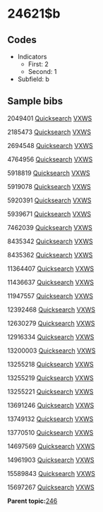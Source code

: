 # 24621$b

## Codes

-   Indicators
    -   First: 2
    -   Second: 1
-   Subfield: b

## Sample bibs

2049401 [Quicksearch](https://search.library.yale.edu/catalog/2049401) [VXWS](http://prodorbis.library.yale.edu:7014/vxws/GetHoldingsService?bibId=2049401)

2185473 [Quicksearch](https://search.library.yale.edu/catalog/2185473) [VXWS](http://prodorbis.library.yale.edu:7014/vxws/GetHoldingsService?bibId=2185473)

2694548 [Quicksearch](https://search.library.yale.edu/catalog/2694548) [VXWS](http://prodorbis.library.yale.edu:7014/vxws/GetHoldingsService?bibId=2694548)

4764956 [Quicksearch](https://search.library.yale.edu/catalog/4764956) [VXWS](http://prodorbis.library.yale.edu:7014/vxws/GetHoldingsService?bibId=4764956)

5918819 [Quicksearch](https://search.library.yale.edu/catalog/5918819) [VXWS](http://prodorbis.library.yale.edu:7014/vxws/GetHoldingsService?bibId=5918819)

5919078 [Quicksearch](https://search.library.yale.edu/catalog/5919078) [VXWS](http://prodorbis.library.yale.edu:7014/vxws/GetHoldingsService?bibId=5919078)

5920391 [Quicksearch](https://search.library.yale.edu/catalog/5920391) [VXWS](http://prodorbis.library.yale.edu:7014/vxws/GetHoldingsService?bibId=5920391)

5939671 [Quicksearch](https://search.library.yale.edu/catalog/5939671) [VXWS](http://prodorbis.library.yale.edu:7014/vxws/GetHoldingsService?bibId=5939671)

7462039 [Quicksearch](https://search.library.yale.edu/catalog/7462039) [VXWS](http://prodorbis.library.yale.edu:7014/vxws/GetHoldingsService?bibId=7462039)

8435342 [Quicksearch](https://search.library.yale.edu/catalog/8435342) [VXWS](http://prodorbis.library.yale.edu:7014/vxws/GetHoldingsService?bibId=8435342)

8435362 [Quicksearch](https://search.library.yale.edu/catalog/8435362) [VXWS](http://prodorbis.library.yale.edu:7014/vxws/GetHoldingsService?bibId=8435362)

11364407 [Quicksearch](https://search.library.yale.edu/catalog/11364407) [VXWS](http://prodorbis.library.yale.edu:7014/vxws/GetHoldingsService?bibId=11364407)

11436637 [Quicksearch](https://search.library.yale.edu/catalog/11436637) [VXWS](http://prodorbis.library.yale.edu:7014/vxws/GetHoldingsService?bibId=11436637)

11947557 [Quicksearch](https://search.library.yale.edu/catalog/11947557) [VXWS](http://prodorbis.library.yale.edu:7014/vxws/GetHoldingsService?bibId=11947557)

12392468 [Quicksearch](https://search.library.yale.edu/catalog/12392468) [VXWS](http://prodorbis.library.yale.edu:7014/vxws/GetHoldingsService?bibId=12392468)

12630279 [Quicksearch](https://search.library.yale.edu/catalog/12630279) [VXWS](http://prodorbis.library.yale.edu:7014/vxws/GetHoldingsService?bibId=12630279)

12916334 [Quicksearch](https://search.library.yale.edu/catalog/12916334) [VXWS](http://prodorbis.library.yale.edu:7014/vxws/GetHoldingsService?bibId=12916334)

13200003 [Quicksearch](https://search.library.yale.edu/catalog/13200003) [VXWS](http://prodorbis.library.yale.edu:7014/vxws/GetHoldingsService?bibId=13200003)

13255218 [Quicksearch](https://search.library.yale.edu/catalog/13255218) [VXWS](http://prodorbis.library.yale.edu:7014/vxws/GetHoldingsService?bibId=13255218)

13255219 [Quicksearch](https://search.library.yale.edu/catalog/13255219) [VXWS](http://prodorbis.library.yale.edu:7014/vxws/GetHoldingsService?bibId=13255219)

13255221 [Quicksearch](https://search.library.yale.edu/catalog/13255221) [VXWS](http://prodorbis.library.yale.edu:7014/vxws/GetHoldingsService?bibId=13255221)

13691246 [Quicksearch](https://search.library.yale.edu/catalog/13691246) [VXWS](http://prodorbis.library.yale.edu:7014/vxws/GetHoldingsService?bibId=13691246)

13749132 [Quicksearch](https://search.library.yale.edu/catalog/13749132) [VXWS](http://prodorbis.library.yale.edu:7014/vxws/GetHoldingsService?bibId=13749132)

13770510 [Quicksearch](https://search.library.yale.edu/catalog/13770510) [VXWS](http://prodorbis.library.yale.edu:7014/vxws/GetHoldingsService?bibId=13770510)

14697569 [Quicksearch](https://search.library.yale.edu/catalog/14697569) [VXWS](http://prodorbis.library.yale.edu:7014/vxws/GetHoldingsService?bibId=14697569)

14961903 [Quicksearch](https://search.library.yale.edu/catalog/14961903) [VXWS](http://prodorbis.library.yale.edu:7014/vxws/GetHoldingsService?bibId=14961903)

15589843 [Quicksearch](https://search.library.yale.edu/catalog/15589843) [VXWS](http://prodorbis.library.yale.edu:7014/vxws/GetHoldingsService?bibId=15589843)

15697267 [Quicksearch](https://search.library.yale.edu/catalog/15697267) [VXWS](http://prodorbis.library.yale.edu:7014/vxws/GetHoldingsService?bibId=15697267)

**Parent topic:**[246](../../tags/246/246.md)

